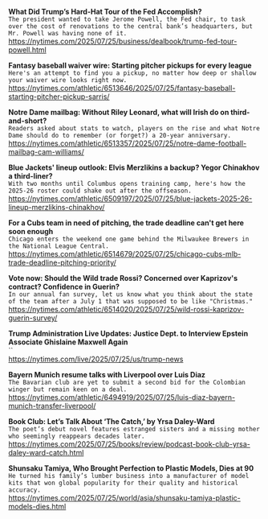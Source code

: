 **What Did Trump’s Hard-Hat Tour of the Fed Accomplish?**\
`The president wanted to take Jerome Powell, the Fed chair, to task over the cost of renovations to the central bank’s headquarters, but Mr. Powell was having none of it.`\
https://nytimes.com/2025/07/25/business/dealbook/trump-fed-tour-powell.html

**Fantasy baseball waiver wire: Starting pitcher pickups for every league**\
`Here's an attempt to find you a pickup, no matter how deep or shallow your waiver wire looks right now.`\
https://nytimes.com/athletic/6513646/2025/07/25/fantasy-baseball-starting-pitcher-pickup-sarris/

**Notre Dame mailbag: Without Riley Leonard, what will Irish do on third-and-short?**\
`Readers asked about stats to watch, players on the rise and what Notre Dame should do to remember (or forget?) a 20-year anniversary.`\
https://nytimes.com/athletic/6513357/2025/07/25/notre-dame-football-mailbag-cam-williams/

**Blue Jackets' lineup outlook: Elvis Merzlikins a backup? Yegor Chinakhov a third-liner?**\
`With two months until Columbus opens training camp, here's how the 2025-26 roster could shake out after the offseason.
`\
https://nytimes.com/athletic/6509197/2025/07/25/blue-jackets-2025-26-lineup-merzlikins-chinakhov/

**For a Cubs team in need of pitching, the trade deadline can't get here soon enough**\
`Chicago enters the weekend one game behind the Milwaukee Brewers in the National League Central. `\
https://nytimes.com/athletic/6514679/2025/07/25/chicago-cubs-mlb-trade-deadline-pitching-priority/

**Vote now: Should the Wild trade Rossi? Concerned over Kaprizov's contract? Confidence in Guerin?**\
`In our annual fan survey, let us know what you think about the state of the team after a July 1 that was supposed to be like "Christmas."`\
https://nytimes.com/athletic/6514020/2025/07/25/wild-rossi-kaprizov-guerin-survey/

**Trump Administration Live Updates: Justice Dept. to Interview Epstein Associate Ghislaine Maxwell Again**\
``\
https://nytimes.com/live/2025/07/25/us/trump-news

**Bayern Munich resume talks with Liverpool over Luis Diaz**\
`The Bavarian club are yet to submit a second bid for the Colombian winger but remain keen on a deal.`\
https://nytimes.com/athletic/6494919/2025/07/25/luis-diaz-bayern-munich-transfer-liverpool/

**Book Club: Let’s Talk About ‘The Catch,’ by Yrsa Daley-Ward**\
`The poet’s debut novel features estranged sisters and a missing mother who seemingly reappears decades later.`\
https://nytimes.com/2025/07/25/books/review/podcast-book-club-yrsa-daley-ward-catch.html

**Shunsaku Tamiya, Who Brought Perfection to Plastic Models, Dies at 90**\
`He turned his family’s lumber business into a manufacturer of model kits that won global popularity for their quality and historical accuracy.`\
https://nytimes.com/2025/07/25/world/asia/shunsaku-tamiya-plastic-models-dies.html

